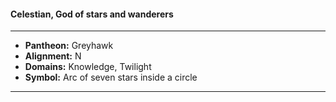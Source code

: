 #### Celestian, God of stars and wanderers
___

- **Pantheon:** Greyhawk
- **Alignment:** N
- **Domains:** Knowledge, Twilight
- **Symbol:** Arc of seven stars inside a circle
___
